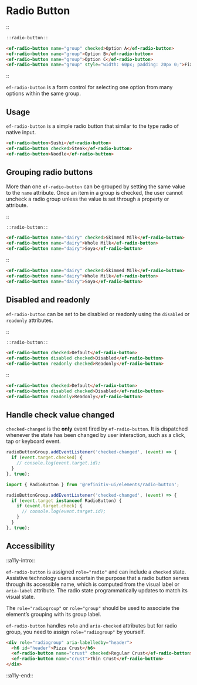 <!--
type: page
title: Radio Button
location: ./elements/radio-button
layout: default
language_tabs: [javascript, typescript]
-->

# Radio Button
::
```javascript
::radio-button::
```
```html
<ef-radio-button name="group" checked>Option A</ef-radio-button>
<ef-radio-button name="group">Option B</ef-radio-button>
<ef-radio-button name="group">Option C</ef-radio-button>
<ef-radio-button name="group" style="width: 60px; padding: 20px 0;">Fixed width</ef-radio-button>
```
::

`ef-radio-button` is a form control for selecting one option from many options within the same group.

## Usage
`ef-radio-button` is a simple radio button that similar to the type radio of native input.

```html
<ef-radio-button>Sushi</ef-radio-button>
<ef-radio-button checked>Steak</ef-radio-button>
<ef-radio-button>Noodle</ef-radio-button>
```

## Grouping radio buttons
More than one `ef-radio-button` can be grouped by setting the same value to the `name` attribute. Once an item in a group is checked, the user cannot uncheck a radio group unless the value is set through a property or attribute.

::
```javascript
::radio-button::
```
```html
<ef-radio-button name="dairy" checked>Skimmed Milk</ef-radio-button>
<ef-radio-button name="dairy">Whole Milk</ef-radio-button>
<ef-radio-button name="dairy">Soya</ef-radio-button>
```
::

```html
<ef-radio-button name="dairy" checked>Skimmed Milk</ef-radio-button>
<ef-radio-button name="dairy">Whole Milk</ef-radio-button>
<ef-radio-button name="dairy">Soya</ef-radio-button>
```

## Disabled and readonly
`ef-radio-button` can be set to be disabled or readonly using the `disabled` or `readonly` attributes.

::
```javascript
::radio-button::
```
```html
<ef-radio-button checked>Default</ef-radio-button>
<ef-radio-button disabled checked>Disabled</ef-radio-button>
<ef-radio-button readonly checked>Readonly</ef-radio-button>
```
::

```html
<ef-radio-button checked>Default</ef-radio-button>
<ef-radio-button disabled checked>Disabled</ef-radio-button>
<ef-radio-button readonly>Readonly</ef-radio-button>
```

## Handle check value changed

`checked-changed` is the **only** event fired by `ef-radio-button`. It is dispatched whenever the state has been changed by user interaction, such as a click, tap or keyboard event.

```javascript
radioButtonGroup.addEventListener('checked-changed', (event) => {
  if (event.target.checked) {
    // console.log(event.target.id);
  }
}, true);
```

```typescript
import { RadioButton } from '@refinitiv-ui/elements/radio-button';

radioButtonGroup.addEventListener('checked-changed', (event) => {
  if (event.target instanceof RadioButton) {
    if (event.target.check) {
      // console.log(event.target.id);
    }
  }
}, true);
```

## Accessibility
::a11y-intro::

`ef-radio-button` is assigned `role="radio"` and can include a `checked` state. Assistive technology users ascertain the purpose that a radio button serves through its accessible name, which is computed from the visual label or `aria-label` attribute. The radio state programmatically updates to match its visual state. 

The `role="radiogroup"` or `role="group"` should be used to associate the element’s grouping with its group label. 

`ef-radio-button` handles `role` and `aria-checked` attributes but for radio group, you need to assign `role="radiogroup"` by yourself.

```html
<div role="radiogroup" aria-labelledby="header">
  <h6 id="header">Pizza Crust</h6>
  <ef-radio-button name="crust" checked>Regular Crust</ef-radio-button>
  <ef-radio-button name="crust">Thin Crust</ef-radio-button>
</div>
```

::a11y-end::
